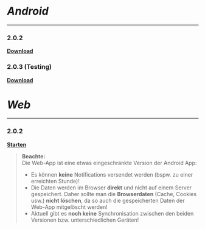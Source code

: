 # _Android_
---
### 2.0.2
**[Download](https://dl.dropboxusercontent.com/s/29p6aayplw6o5jr/app-release-2.0.2.apk)**
### 2.0.3 (Testing)
**[Download](https://dl.dropboxusercontent.com/s/mrn30md5en92skr/app-release-2.0.3.apk)**

# _Web_
---
### 2.0.2
**[Starten](https://tibo-16.github.io/app)**

> **Beachte:**  
> Die Web-App ist eine etwas eingeschränkte Version der Android App:
> * Es können **keine** Notifications versendet werden (bspw. zu einer erreichten Stunde)!
> * Die Daten werden im Browser **direkt** und nicht auf einem Server gespeichert. Daher sollte man die **Browserdaten** (Cache, Cookies usw.) **nicht löschen**, da so auch die gespeicherten Daten der Web-App mitgelöscht werden!
> * Aktuell gibt es **noch keine** Synchronisation zwischen den beiden Versionen bzw. unterschiedlichen Geräten!